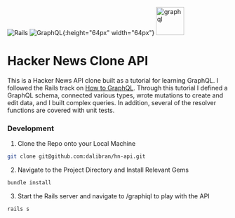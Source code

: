 ![Rails](https://dl.dropboxusercontent.com/u/10661713/rails.svg)
![GraphQL](http://graphql.org/img/logo.svg){:height="64px" width="64px"}
<img src="http://graphql.org/img/logo.svg" alt="graphql" width="64px" height="64px">

<h1> Hacker News Clone API</h1>

This is a Hacker News API clone built as a tutorial for learning GraphQL. I followed the Rails track on [How to GraphQL](https://www.howtographql.com). Through this tutorial I defined a GraphQL schema, connected various types, wrote mutations to create and edit data, and I built complex queries. In addition, several of the resolver functions are covered with unit tests.

<h3>Development</h3>

1. Clone the Repo onto your Local Machine

```zsh
git clone git@github.com:dalibran/hn-api.git
```

2. Navigate to the Project Directory and Install Relevant Gems

```zsh
bundle install
```

3. Start the Rails server and navigate to /graphiql to play with the API

```zsh
rails s
```
